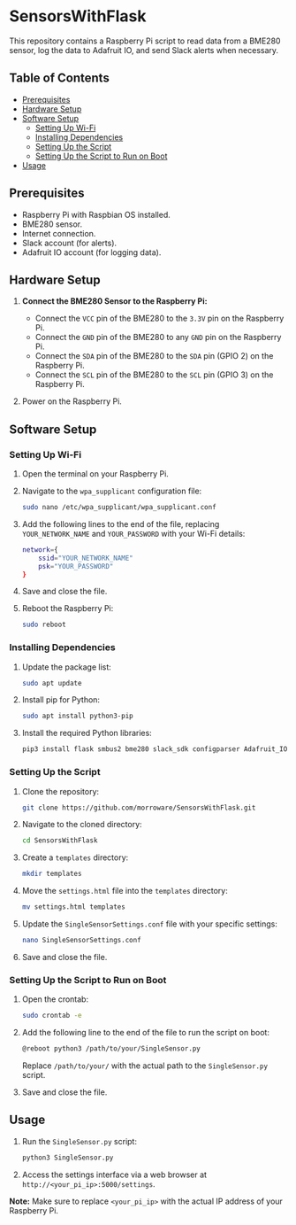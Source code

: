 # SensorsWithFlask

This repository contains a Raspberry Pi script to read data from a BME280 sensor, log the data to Adafruit IO, and send Slack alerts when necessary.

## Table of Contents

- [Prerequisites](#prerequisites)
- [Hardware Setup](#hardware-setup)
- [Software Setup](#software-setup)
  - [Setting Up Wi-Fi](#setting-up-wi-fi)
  - [Installing Dependencies](#installing-dependencies)
  - [Setting Up the Script](#setting-up-the-script)
  - [Setting Up the Script to Run on Boot](#setting-up-the-script-to-run-on-boot)
- [Usage](#usage)

## Prerequisites

- Raspberry Pi with Raspbian OS installed.
- BME280 sensor.
- Internet connection.
- Slack account (for alerts).
- Adafruit IO account (for logging data).

## Hardware Setup

1. **Connect the BME280 Sensor to the Raspberry Pi:**
   - Connect the `VCC` pin of the BME280 to the `3.3V` pin on the Raspberry Pi.
   - Connect the `GND` pin of the BME280 to any `GND` pin on the Raspberry Pi.
   - Connect the `SDA` pin of the BME280 to the `SDA` pin (GPIO 2) on the Raspberry Pi.
   - Connect the `SCL` pin of the BME280 to the `SCL` pin (GPIO 3) on the Raspberry Pi.

2. Power on the Raspberry Pi.

## Software Setup

### Setting Up Wi-Fi

1. Open the terminal on your Raspberry Pi.
2. Navigate to the `wpa_supplicant` configuration file:

   ```bash
   sudo nano /etc/wpa_supplicant/wpa_supplicant.conf
   ```

3. Add the following lines to the end of the file, replacing `YOUR_NETWORK_NAME` and `YOUR_PASSWORD` with your Wi-Fi details:

   ```bash
   network={
       ssid="YOUR_NETWORK_NAME"
       psk="YOUR_PASSWORD"
   }
   ```

4. Save and close the file.
5. Reboot the Raspberry Pi:

   ```bash
   sudo reboot
   ```

### Installing Dependencies

1. Update the package list:

   ```bash
   sudo apt update
   ```

2. Install pip for Python:

   ```bash
   sudo apt install python3-pip
   ```

3. Install the required Python libraries:

   ```bash
   pip3 install flask smbus2 bme280 slack_sdk configparser Adafruit_IO
   ```

### Setting Up the Script

1. Clone the repository:

   ```bash
   git clone https://github.com/morroware/SensorsWithFlask.git
   ```

2. Navigate to the cloned directory:

   ```bash
   cd SensorsWithFlask
   ```

3. Create a `templates` directory:

   ```bash
   mkdir templates
   ```

4. Move the `settings.html` file into the `templates` directory:

   ```bash
   mv settings.html templates
   ```

5. Update the `SingleSensorSettings.conf` file with your specific settings:

   ```bash
   nano SingleSensorSettings.conf
   ```

6. Save and close the file.

### Setting Up the Script to Run on Boot

1. Open the crontab:

   ```bash
   sudo crontab -e
   ```

2. Add the following line to the end of the file to run the script on boot:

   ```bash
   @reboot python3 /path/to/your/SingleSensor.py
   ```

   Replace `/path/to/your/` with the actual path to the `SingleSensor.py` script.

3. Save and close the file.

## Usage

1. Run the `SingleSensor.py` script:

   ```bash
   python3 SingleSensor.py
   ```

2. Access the settings interface via a web browser at `http://<your_pi_ip>:5000/settings`.

**Note:** Make sure to replace `<your_pi_ip>` with the actual IP address of your Raspberry Pi.

